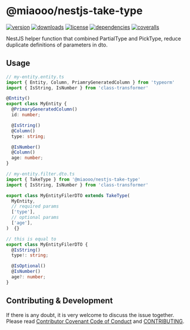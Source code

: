 # @miaooo/nestjs-take-type

[![version](https://img.shields.io/npm/v/@miaooo/nestjs-take-type.svg?style=flat-square)](https://www.npmjs.com/package/@miaooo/nestjs-take-type)
[![downloads](https://img.shields.io/npm/dm/@miaooo/nestjs-take-type.svg?style=flat-square)](https://www.npmjs.com/package/@miaooo/nestjs-take-type)
[![license](https://img.shields.io/npm/l/@miaooo/nestjs-take-type.svg?style=flat-square)](https://www.npmjs.com/package/@miaooo/nestjs-take-type)
[![dependencies](https://img.shields.io/david/Val-istar-Guo/nestjs-take-type.svg?style=flat-square)](https://www.npmjs.com/package/@miaooo/nestjs-take-type)
[![coveralls](https://img.shields.io/coveralls/github/Val-istar-Guo/nestjs-take-type.svg?style=flat-square)](https://coveralls.io/github/Val-istar-Guo/nestjs-take-type)



<!-- description -->
NestJS helper function that combined PartialType and PickType,
reduce duplicate definitions of parameters in dto.<!-- description -->

## Usage

<!-- usage -->
```typescript
// my-entity.entity.ts
import { Entity, Column, PriamryGeneratedColumn } from 'typeorm'
import { IsString, IsNumber } from 'class-transformer'

@Entity()
export class MyEntity {
  @PrimaryGeneratedColumn()
  id: number;

  @IsString()
  @Column()
  type: string;

  @IsNumber()
  @Column()
  age: number;
}
```

```typescript
// my-entity.filter.dto.ts
import { TakeType } from '@miaooo/nestjs-take-type'
import { IsString, IsNumber } from 'class-transformer'

export class MyEntityFilerDTO extends TakeType(
  MyEntity,
  // required params
  ['type'],
  // optional params
  ['age'],
)  {}

// this is equal to
export class MyEntityFilerDTO {
  @IsString()
  type!: string;

  @IsOptional()
  @IsNumber()
  age?: number;
}
```
<!-- usage -->

<!-- addition --><!-- addition -->


## Contributing & Development

If there is any doubt, it is very welcome to discuss the issue together.
Please read [Contributor Covenant Code of Conduct](.github/CODE_OF_CONDUCT.md) and [CONTRIBUTING](.github/CONTRIBUTING.md).
